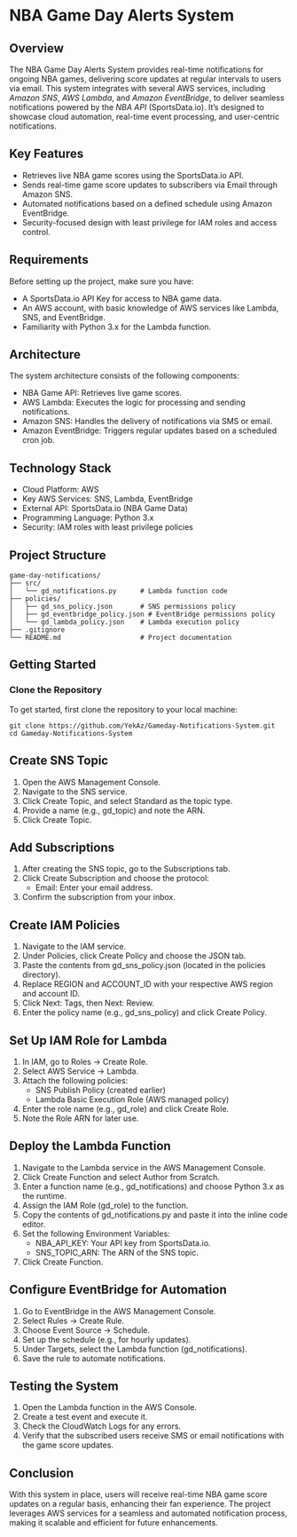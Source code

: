 # NBA Game Day Alerts System
## Overview

The NBA Game Day Alerts System provides real-time notifications for ongoing NBA games, delivering score updates at regular intervals to users via email. This system integrates with several AWS services, including *Amazon SNS*, *AWS Lambda*, and *Amazon EventBridge*, to deliver seamless notifications powered by the *NBA API* (SportsData.io). It’s designed to showcase cloud automation, real-time event processing, and user-centric notifications.

## Key Features

- Retrieves live NBA game scores using the SportsData.io API.
- Sends real-time game score updates to subscribers via Email through Amazon SNS.
- Automated notifications based on a defined schedule using Amazon EventBridge.
- Security-focused design with least privilege for IAM roles and access control.

## Requirements
Before setting up the project, make sure you have:

- A SportsData.io API Key for access to NBA game data.
- An AWS account, with basic knowledge of AWS services like Lambda, SNS, and EventBridge.
- Familiarity with Python 3.x for the Lambda function.

## Architecture
The system architecture consists of the following components:

- NBA Game API: Retrieves live game scores.
- AWS Lambda: Executes the logic for processing and sending notifications.
- Amazon SNS: Handles the delivery of notifications via SMS or email.
- Amazon EventBridge: Triggers regular updates based on a scheduled cron job.

## Technology Stack
- Cloud Platform: AWS
- Key AWS Services: SNS, Lambda, EventBridge
- External API: SportsData.io (NBA Game Data)
- Programming Language: Python 3.x
- Security: IAM roles with least privilege policies

## Project Structure
```
game-day-notifications/
├── src/
│   └── gd_notifications.py      # Lambda function code
├── policies/
│   ├── gd_sns_policy.json       # SNS permissions policy
│   ├── gd_eventbridge_policy.json # EventBridge permissions policy
│   └── gd_lambda_policy.json    # Lambda execution policy
├── .gitignore
└── README.md                    # Project documentation
```

## Getting Started
### Clone the Repository
To get started, first clone the repository to your local machine:
```
git clone https://github.com/YekAz/Gameday-Notifications-System.git
cd Gameday-Notifications-System
```

## Create SNS Topic
1. Open the AWS Management Console.
2. Navigate to the SNS service.
3. Click Create Topic, and select Standard as the topic type.
4. Provide a name (e.g., gd_topic) and note the ARN.
5. Click Create Topic.

## Add Subscriptions
1. After creating the SNS topic, go to the Subscriptions tab.
2. Click Create Subscription and choose the protocol:
    - Email: Enter your email address.
3. Confirm the subscription from your inbox.

## Create IAM Policies
1. Navigate to the IAM service.
2. Under Policies, click Create Policy and choose the JSON tab.
3. Paste the contents from gd_sns_policy.json (located in the policies directory).
4. Replace REGION and ACCOUNT_ID with your respective AWS region and account ID.
5. Click Next: Tags, then Next: Review.
6. Enter the policy name (e.g., gd_sns_policy) and click Create Policy.

## Set Up IAM Role for Lambda
1. In IAM, go to Roles → Create Role.
2. Select AWS Service → Lambda.
3. Attach the following policies:
    - SNS Publish Policy (created earlier)
    - Lambda Basic Execution Role (AWS managed policy)
4. Enter the role name (e.g., gd_role) and click Create Role.
5. Note the Role ARN for later use.

## Deploy the Lambda Function
1. Navigate to the Lambda service in the AWS Management Console.
2. Click Create Function and select Author from Scratch.
3. Enter a function name (e.g., gd_notifications) and choose Python 3.x as the runtime.
4. Assign the IAM Role (gd_role) to the function.
5. Copy the contents of gd_notifications.py and paste it into the inline code editor.
6. Set the following Environment Variables:
    - NBA_API_KEY: Your API key from SportsData.io.
    - SNS_TOPIC_ARN: The ARN of the SNS topic.
7. Click Create Function.

## Configure EventBridge for Automation
1. Go to EventBridge in the AWS Management Console.
2. Select Rules → Create Rule.
3. Choose Event Source → Schedule.
4. Set up the schedule (e.g., for hourly updates).
5. Under Targets, select the Lambda function (gd_notifications).
6. Save the rule to automate notifications.

## Testing the System
1. Open the Lambda function in the AWS Console.
2. Create a test event and execute it.
3. Check the CloudWatch Logs for any errors.
4. Verify that the subscribed users receive SMS or email notifications with the game score updates.

## Conclusion
With this system in place, users will receive real-time NBA game score updates on a regular basis, enhancing their fan experience. The project leverages AWS services for a seamless and automated notification process, making it scalable and efficient for future enhancements.
